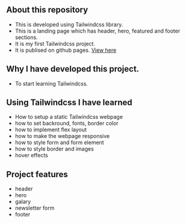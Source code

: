 ## About this repository
- This is developed using Tailwindcss library. 
- This is a landing page which has header, hero, featured and footer sections. 
- It is my first Tailwindcss project. 
- It is publised on github pages. [View here](https://khalilnazari.github.io/pet/)

## Why I have developed this project. 
- To start learning Tailwindcss. 

## Using Tailwindcss I have learned
- How to setup a static Tailwindcss webpage 
- how to set backround, fonts, border color
- how to implement flex layout
- how to make the webpage responsive
- how to style form and form element
- how to style border and images
- hover effects

## Project features
- header
- hero 
- galary 
- newsletter form
- footer

